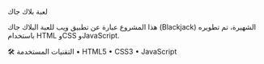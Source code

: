لعبة بلاك جاك

هذا المشروع عبارة عن تطبيق ويب للعبة البلاك جاك (Blackjack) الشهيرة، تم تطويره باستخدام HTML وCSS وJavaScript.

🛠️ التقنيات المستخدمة
	•	HTML5
	•	CSS3
	•	JavaScript
